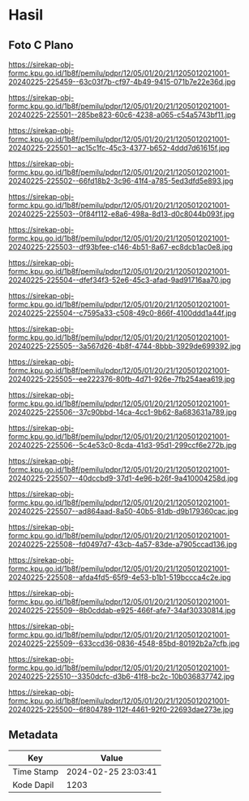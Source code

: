 # Hasil

## Foto C Plano

https://sirekap-obj-formc.kpu.go.id/1b8f/pemilu/pdpr/12/05/01/20/21/1205012021001-20240225-225459--63c03f7b-cf97-4b49-9415-071b7e22e36d.jpg

https://sirekap-obj-formc.kpu.go.id/1b8f/pemilu/pdpr/12/05/01/20/21/1205012021001-20240225-225501--285be823-60c6-4238-a065-c54a5743bf11.jpg

https://sirekap-obj-formc.kpu.go.id/1b8f/pemilu/pdpr/12/05/01/20/21/1205012021001-20240225-225501--ac15c1fc-45c3-4377-b652-4ddd7d61615f.jpg

https://sirekap-obj-formc.kpu.go.id/1b8f/pemilu/pdpr/12/05/01/20/21/1205012021001-20240225-225502--66fd18b2-3c96-41f4-a785-5ed3dfd5e893.jpg

https://sirekap-obj-formc.kpu.go.id/1b8f/pemilu/pdpr/12/05/01/20/21/1205012021001-20240225-225503--0f84f112-e8a6-498a-8d13-d0c8044b093f.jpg

https://sirekap-obj-formc.kpu.go.id/1b8f/pemilu/pdpr/12/05/01/20/21/1205012021001-20240225-225503--df93bfee-c146-4b51-8a67-ec8dcb1ac0e8.jpg

https://sirekap-obj-formc.kpu.go.id/1b8f/pemilu/pdpr/12/05/01/20/21/1205012021001-20240225-225504--dfef34f3-52e6-45c3-afad-9ad91716aa70.jpg

https://sirekap-obj-formc.kpu.go.id/1b8f/pemilu/pdpr/12/05/01/20/21/1205012021001-20240225-225504--c7595a33-c508-49c0-866f-4100ddd1a44f.jpg

https://sirekap-obj-formc.kpu.go.id/1b8f/pemilu/pdpr/12/05/01/20/21/1205012021001-20240225-225505--3a567d26-4b8f-4744-8bbb-3929de699392.jpg

https://sirekap-obj-formc.kpu.go.id/1b8f/pemilu/pdpr/12/05/01/20/21/1205012021001-20240225-225505--ee222376-80fb-4d71-926e-7fb254aea619.jpg

https://sirekap-obj-formc.kpu.go.id/1b8f/pemilu/pdpr/12/05/01/20/21/1205012021001-20240225-225506--37c90bbd-14ca-4cc1-9b62-8a683631a789.jpg

https://sirekap-obj-formc.kpu.go.id/1b8f/pemilu/pdpr/12/05/01/20/21/1205012021001-20240225-225506--5c4e53c0-8cda-41d3-95d1-299ccf6e272b.jpg

https://sirekap-obj-formc.kpu.go.id/1b8f/pemilu/pdpr/12/05/01/20/21/1205012021001-20240225-225507--40dccbd9-37d1-4e96-b26f-9a410004258d.jpg

https://sirekap-obj-formc.kpu.go.id/1b8f/pemilu/pdpr/12/05/01/20/21/1205012021001-20240225-225507--ad864aad-8a50-40b5-81db-d9b179360cac.jpg

https://sirekap-obj-formc.kpu.go.id/1b8f/pemilu/pdpr/12/05/01/20/21/1205012021001-20240225-225508--fd0497d7-43cb-4a57-83de-a7905ccad136.jpg

https://sirekap-obj-formc.kpu.go.id/1b8f/pemilu/pdpr/12/05/01/20/21/1205012021001-20240225-225508--afda4fd5-65f9-4e53-b1b1-519bccca4c2e.jpg

https://sirekap-obj-formc.kpu.go.id/1b8f/pemilu/pdpr/12/05/01/20/21/1205012021001-20240225-225509--8b0cddab-e925-466f-afe7-34af30330814.jpg

https://sirekap-obj-formc.kpu.go.id/1b8f/pemilu/pdpr/12/05/01/20/21/1205012021001-20240225-225509--633ccd36-0836-4548-85bd-80192b2a7cfb.jpg

https://sirekap-obj-formc.kpu.go.id/1b8f/pemilu/pdpr/12/05/01/20/21/1205012021001-20240225-225510--3350dcfc-d3b6-41f8-bc2c-10b036837742.jpg

https://sirekap-obj-formc.kpu.go.id/1b8f/pemilu/pdpr/12/05/01/20/21/1205012021001-20240225-225500--6f804789-112f-4461-92f0-22693dae273e.jpg


## Metadata

| Key        | Value               |
| ---------- | ------------------- |
| Time Stamp | 2024-02-25 23:03:41 |
| Kode Dapil | 1203                |



